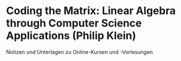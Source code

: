 Coding the Matrix: Linear Algebra through Computer Science Applications (Philip Klein)
========

Notizen und Unterlagen zu Online-Kursen und -Vorlesungen
